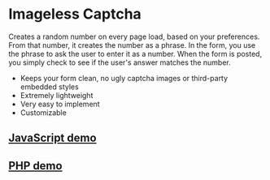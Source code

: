 # Imageless Captcha

Creates a random number on every page load, based on your preferences. From that number, it creates the number as a phrase. In the form, you use the phrase to ask the user to enter it as a number. When the form is posted, you simply check to see if the user's answer matches the number.

* Keeps your form clean, no ugly captcha images or third-party embedded styles
* Extremely lightweight
* Very easy to implement
* Customizable

## [JavaScript demo](http://inorganik.github.io/ImagelessCaptcha)
## [PHP demo](http://inorganik.net/imagelessCaptcha)


